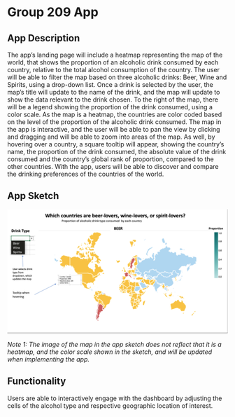 # Group 209 App

## App Description
The app’s landing page will include a heatmap representing the map of the world, that shows the proportion of an alcoholic drink consumed by each country, relative to the total alcohol consumption of the country. The user will be able to filter the map based on three alcoholic drinks: Beer, Wine and Spirits, using a drop-down list. Once a drink is selected by the user, the map’s title will update to the name of the drink, and the map will update to show the data relevant to the drink chosen. To the right of the map, there will be a legend showing the proportion of the drink consumed, using a color scale. As the map is a heatmap, the countries are color coded based on the level of the proportion of the alcoholic drink consumed. The map in the app is interactive, and the user will be able to pan the view by clicking and dragging and will be able to zoom into areas of the map. As well, by hovering over a country, a square tooltip will appear, showing the country’s name, the proportion of the drink consumed, the absolute value of the drink consumed and the country’s global rank of proportion, compared to the other countries.  With the app, users will be able to discover and compare the drinking preferences of the countries of the world.  

## App Sketch
![](https://github.com/UBC-MDS/dsci_532_group-209/blob/master/img/app_sketch.png)

*Note 1: The image of the map in the app sketch does not reflect that it is a heatmap, and the color scale shown in the sketch, and will be updated when implementing the app.*


## Functionality
Users are able to interactively engage with the dashboard by adjusting the cells of the alcohol type and respective geographic location of interest.
